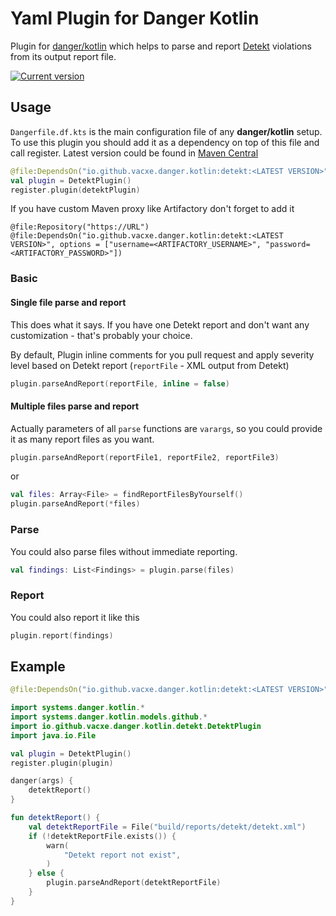# Yaml Plugin for Danger Kotlin

Plugin for [danger/kotlin](https://github.com/danger/kotlin) which helps to parse and report [Detekt](https://github.com/detekt/detekt) violations from its output report file.

[![Current version](https://img.shields.io/badge/io.github.vacxe.danger.kotlin:detekt-1.1.0-orange)](https://central.sonatype.com/artifact/io.github.vacxe.danger.kotlin/detekt)

## Usage

`Dangerfile.df.kts` is the main configuration file of any **danger/kotlin** setup. To use this plugin you should add it as a dependency on top of this file and call register.
Latest version could be found in [Maven Central](https://search.maven.org/artifact/io.github.vacxe.danger.koltin/detekt)
```kotlin
@file:DependsOn("io.github.vacxe.danger.kotlin:detekt:<LATEST VERSION>")
val plugin = DetektPlugin()
register.plugin(detektPlugin)
```

If you have custom Maven proxy like Artifactory don't forget to add it

```
@file:Repository("https://URL")
@file:DependsOn("io.github.vacxe.danger.kotlin:detekt:<LATEST VERSION>", options = ["username=<ARTIFACTORY_USERNAME>", "password=<ARTIFACTORY_PASSWORD>"])
```

### Basic

#### Single file parse and report

This does what it says. If you have one Detekt report and don't want any customization - that's probably your choice.

By default, Plugin inline comments for you pull request and apply severity level based on Detekt report (`reportFile` - XML output from Detekt)

```kotlin
plugin.parseAndReport(reportFile, inline = false)
```

#### Multiple files parse and report

Actually parameters of all `parse` functions are `varargs`, so you could provide it as many report files as you want.

```kotlin
plugin.parseAndReport(reportFile1, reportFile2, reportFile3)
```

or

```kotlin
val files: Array<File> = findReportFilesByYourself()
plugin.parseAndReport(*files)
```

### Parse

You could also parse files without immediate reporting.

```kotlin
val findings: List<Findings> = plugin.parse(files)
```

### Report

You could also report it like this

```kotlin
plugin.report(findings)
```

## Example

```kotlin
@file:DependsOn("io.github.vacxe.danger.kotlin:detekt:<LATEST VERSION>")

import systems.danger.kotlin.*
import systems.danger.kotlin.models.github.*
import io.github.vacxe.danger.kotlin.detekt.DetektPlugin
import java.io.File

val plugin = DetektPlugin()
register.plugin(plugin)

danger(args) {
    detektReport()
}

fun detektReport() {
    val detektReportFile = File("build/reports/detekt/detekt.xml")
    if (!detektReportFile.exists()) {
        warn(
            "Detekt report not exist",
        )
    } else {
        plugin.parseAndReport(detektReportFile)
    }
}
```
